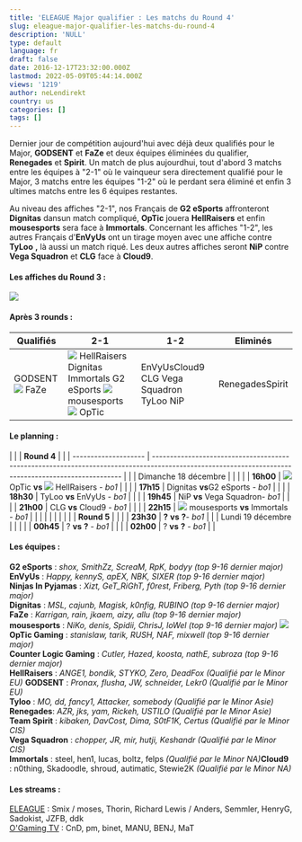 ```yaml
---
title: 'ELEAGUE Major qualifier : Les matchs du Round 4'
slug: eleague-major-qualifier-les-matchs-du-round-4
description: 'NULL'
type: default
language: fr
draft: false
date: 2016-12-17T23:32:00.000Z
lastmod: 2022-05-09T05:44:14.000Z
views: '1219'
author: neLendirekt
country: us
categories: []
tags: []
---
```

Dernier jour de compétition aujourd'hui avec déjà deux qualifiés pour le Major, **GODSENT** et **FaZe** et deux équipes éliminées du qualifier, **Renegades** et **Spirit**. Un match de plus aujourdhui, tout d'abord 3 matchs entre les équipes à "2-1" où le vainqueur sera directement qualifié pour le Major, 3 matchs entre les équipes "1-2" où le perdant sera éliminé et enfin 3 ultimes matchs entre les 6 équipes restantes.

Au niveau des affiches "2-1", nos Français de **G2 eSports** affronteront **Dignitas** dansun match compliqué, **OpTic** jouera **HellRaisers** et enfin **mousesports** sera face à **Immortals**. Concernant les affiches "1-2", les autres Français d'**EnVyUs** ont un tirage moyen avec une affiche contre **TyLoo** **,** là aussi un match riqué. Les deux autres affiches seront **NiP** contre **Vega Squadron** et **CLG** face à **Cloud9**.

####   **Les affiches du Round 3 :** 

![](/storage/images/5855c99c709b3_cz6jtbxwqaa3x-2jpg.jpg) 

#### Après 3 rounds : 

| Qualifiés                                                                   | 2-1                                                                                                                                                                                                                                          | 1-2                                      | Eliminés        |
| --------------------------------------------------------------------------- | -------------------------------------------------------------------------------------------------------------------------------------------------------------------------------------------------------------------------------------------- | ---------------------------------------- | --------------- |
| GODSENT **![](/storage/countries/flag/europe_flag_580d21b984714.gif)** FaZe | **![](/storage/countries/flag/europe_flag_580d21b984714.gif)** HellRaisers Dignitas Immortals G2 eSports ![](/storage/countries/flag/europe_flag_580d21b984714.gif) mousesports ![](/storage/countries/flag/na_flag_58176583b5a4d.png) OpTic | EnVyUsCloud9 CLG Vega Squadron TyLoo NiP | RenegadesSpirit |

#### Le planning :

| |                    | **Round 4**                                                                                                                                         |  |
| -------------------- | --------------------------------------------------------------------------------------------------------------------------------------------------- |  |
| Dimanche 18 décembre |                                                                                                                                                     |  |
| |  **16h00**         | ![](/storage/countries/flag/na_flag_58176583b5a4d.png) OpTic **vs ![](/storage/countries/flag/europe_flag_580d21b984714.gif)** HellRaisers _\- bo1_ |  |
| |  **17h15**         | Dignitas **vs**G2 eSports _\- bo1_                                                                                                                  |  |
| |  **18h30**         | TyLoo **vs** EnVyUs - _bo1_                                                                                                                         |  |
| |  **19h45**         | NiP **vs** Vega Squadron\- _bo1_                                                                                                                    |  |
| |  **21h00**         | CLG **vs** Cloud9 - _bo1_                                                                                                                           |  |
| |  **22h15**         | **![](/storage/countries/flag/europe_flag_580d21b984714.gif)** mousesports **vs** Immortals - _bo1_                                                 |  |
| |                    |                                                                                                                                                     |  |
| |                    | **Round 5**                                                                                                                                         |  |
| |  **23h30**         | **?** **vs** **?**\- _bo1_                                                                                                                          |  |
| Lundi 19 décembre    |                                                                                                                                                     |  |
| |  **00h45**         | ? **vs** **?** \- _bo1_                                                                                                                             |  |
| |  **02h00**         | ? **vs** **?** \- _bo1_                                                                                                                             |  |

#### Les équipes :

**G2 eSports** : _shox, SmithZz, ScreaM, RpK, bodyy (top 9-16 dernier major)_  
**EnVyUs** : _Happy, kennyS, apEX, NBK, SIXER (top 9-16 dernier major)_  
**Ninjas In Pyjamas** : _Xizt, GeT\_RiGhT, f0rest, Friberg, Pyth (top 9-16 dernier major)_  
**Dignitas** : _MSL, cajunb, Magisk, k0nfig, RUBINO (top 9-16 dernier major)_  
**FaZe** : _Karrigan, rain, jkaem, aizy, allu (top 9-16 dernier major)_  
**mousesports** : _NiKo, denis, Spidii, ChrisJ, loWel (top 9-16 dernier major)_ 
_![](/storage/countries/flag/naflag58176583b5a4d.png)_ **OpTic Gaming** : _stanislaw, tarik, RUSH, NAF, mixwell (top 9-16 dernier major)_  
**Counter Logic Gaming** : _Cutler, Hazed, koosta, nathE, subroza (top 9-16 dernier major)_  
**HellRaisers** : _ANGE1, bondik, STYKO, Zero, DeadFox (Qualifié par le Minor EU)_ 
**GODSENT** : _Pronax, flusha, JW, schneider, Lekr0 (Qualifié par le Minor EU)_  
**Tyloo** : _MO, dd, fancy1, Attacker, somebody_ _(Qualifié par le Minor Asie)_  
**Renegades**: _AZR, jks, yam, Rickeh, USTILO (Qualifié par le Minor Asie)_  
**Team Spirit** : _kibaken, DavCost, Dima, S0tF1K, Certus_ _(Qualifié par le Minor CIS)_  
**Vega Squadron** : _chopper, JR, mir, hutji, Keshandr (Qualifié par le Minor CIS)_  
**Immortals** : steel, hen1, lucas, boltz, felps _(Qualifié par le Minor NA)_**Cloud9** : n0thing, Skadoodle, shroud, autimatic, Stewie2K _(Qualifié par le Minor NA)_

#### **Les streams :**

[ELEAGUE](https://www.twitch.tv/eleaguetv) : Smix / moses, Thorin, Richard Lewis / Anders, Semmler, HenryG, Sadokist, JZFB, ddk  
[O'Gaming TV](https://www.twitch.tv/ogamingcs) : CnD, pm, binet, MANU, BENJ, MaT
